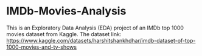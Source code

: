# IMDb-Movies-Analysis
 
This is an Exploratory Data Analysis (EDA) project of an IMDb top 1000 movies dataset from Kaggle. 
The dataset link: https://www.kaggle.com/datasets/harshitshankhdhar/imdb-dataset-of-top-1000-movies-and-tv-shows

